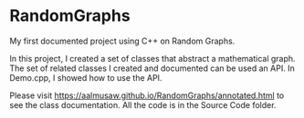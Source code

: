 # RandomGraphs
My first documented project using C++ on Random Graphs. 

In this project, I created a set of classes that abstract a mathematical graph.
The set of related classes I created and documented can be used an API.
In Demo.cpp, I showed how to use the API.

Please visit https://aalmusaw.github.io/RandomGraphs/annotated.html to see the class documentation.
All the code is in the Source Code folder.
